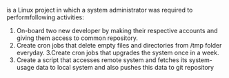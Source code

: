  is a Linux project in which a system administrator was required to performfollowing activities:
1. On-board two new developer by making their respective accounts and giving them access to common repository.
2. Create cron jobs that delete empty files and directories from /tmp folder everyday.
3.Create cron jobs that upgrades the system once in a week.
4. Create a script that accesses remote system and fetches its system-usage data to local system and also pushes this data to git repository
